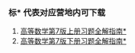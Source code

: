 ### 标* 代表对应营地内可下载
   1. [高等数学第7版上册习题全解指南*](https://maifile.cn/pdf/a77895027118.pdf)
   2. [高等数学第7版下册习题全解指南*](https://maifile.cn/pdf/a70892475640.pdf)

